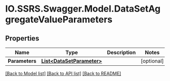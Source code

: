 # IO.SSRS.Swagger.Model.DataSetAggregateValueParameters
## Properties

Name | Type | Description | Notes
------------ | ------------- | ------------- | -------------
**Parameters** | [**List&lt;DataSetParameter&gt;**](DataSetParameter.md) |  | [optional] 

[[Back to Model list]](../README.md#documentation-for-models) [[Back to API list]](../README.md#documentation-for-api-endpoints) [[Back to README]](../README.md)

